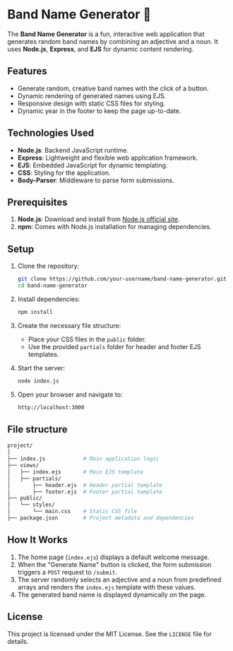 # Band Name Generator 🎸

The **Band Name Generator** is a fun, interactive web application that generates random band names by combining an adjective and a noun. It uses **Node.js**, **Express**, and **EJS** for dynamic content rendering.

## Features

- Generate random, creative band names with the click of a button.
- Dynamic rendering of generated names using EJS.
- Responsive design with static CSS files for styling.
- Dynamic year in the footer to keep the page up-to-date.

## Technologies Used

- **Node.js**: Backend JavaScript runtime.
- **Express**: Lightweight and flexible web application framework.
- **EJS**: Embedded JavaScript for dynamic templating.
- **CSS**: Styling for the application.
- **Body-Parser**: Middleware to parse form submissions.

## Prerequisites

1. **Node.js**: Download and install from [Node.js official site](https://nodejs.org/).
2. **npm**: Comes with Node.js installation for managing dependencies.

## Setup

1. Clone the repository:
   ```bash
   git clone https://github.com/your-username/band-name-generator.git
   cd band-name-generator
   ```

2. Install dependencies:
   ```bash
   npm install
   ```

3. Create the necessary file structure:
   - Place your CSS files in the `public` folder.
   - Use the provided `partials` folder for header and footer EJS templates.

4. Start the server:
   ```bash
   node index.js
   ```

5. Open your browser and navigate to:
   ```bash
   http://localhost:3000
   ```

## File structure

```bash
project/
│
├── index.js            # Main application logic
├── views/
│   ├── index.ejs       # Main EJS template
│   ├── partials/
│       ├── header.ejs  # Header partial template
│       ├── footer.ejs  # Footer partial template
├── public/
│   └── styles/
│       └── main.css    # Static CSS file
├── package.json        # Project metadata and dependencies
```

## How It Works

1. The home page (`index.ejs`) displays a default welcome message.
2. When the "Generate Name" button is clicked, the form submission triggers a `POST` request to `/submit`.
3. The server randomly selects an adjective and a noun from predefined arrays and renders the `index.ejs` template with these values.
4. The generated band name is displayed dynamically on the page.

## License

This project is licensed under the MIT License. See the `LICENSE` file for details.
